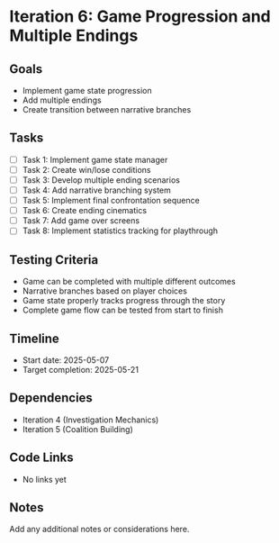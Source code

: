 # Iteration 6: Game Progression and Multiple Endings

## Goals
- Implement game state progression
- Add multiple endings
- Create transition between narrative branches

## Tasks
- [ ] Task 1: Implement game state manager
- [ ] Task 2: Create win/lose conditions
- [ ] Task 3: Develop multiple ending scenarios
- [ ] Task 4: Add narrative branching system
- [ ] Task 5: Implement final confrontation sequence
- [ ] Task 6: Create ending cinematics
- [ ] Task 7: Add game over screens
- [ ] Task 8: Implement statistics tracking for playthrough

## Testing Criteria
- Game can be completed with multiple different outcomes
- Narrative branches based on player choices
- Game state properly tracks progress through the story
- Complete game flow can be tested from start to finish

## Timeline
- Start date: 2025-05-07
- Target completion: 2025-05-21

## Dependencies
- Iteration 4 (Investigation Mechanics)
- Iteration 5 (Coalition Building)

## Code Links
- No links yet

## Notes
Add any additional notes or considerations here.
